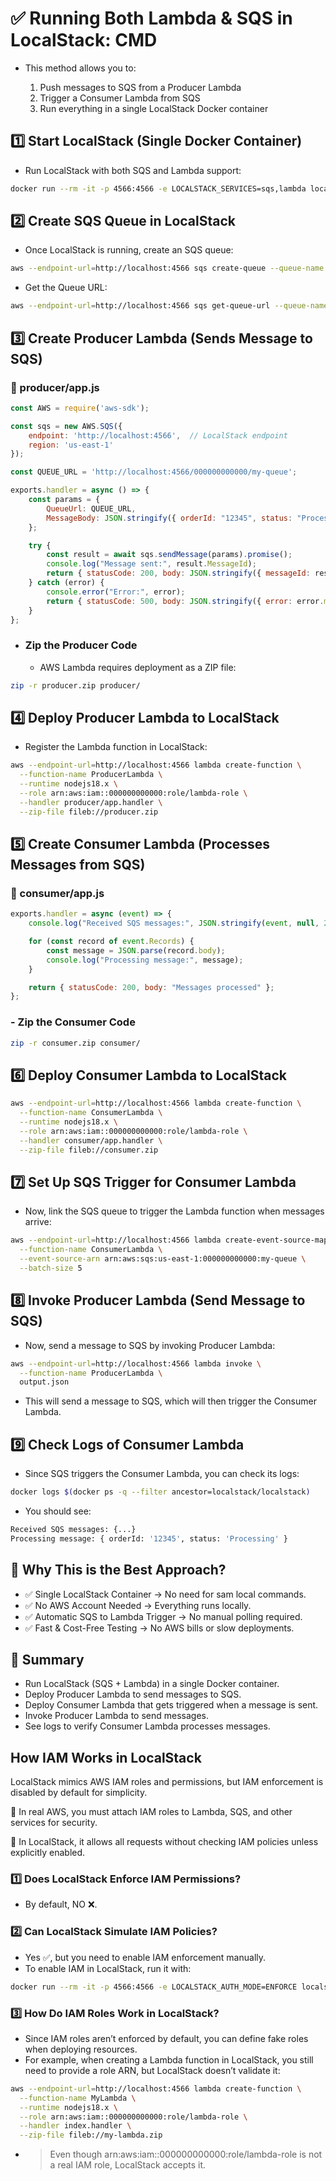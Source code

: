 # ✅ Running Both Lambda & SQS in LocalStack: CMD
- This method allows you to:

   1. Push messages to SQS from a Producer Lambda
   1. Trigger a Consumer Lambda from SQS
   1. Run everything in a single LocalStack Docker container
## 1️⃣ Start LocalStack (Single Docker Container)
- Run LocalStack with both SQS and Lambda support:
```sh
docker run --rm -it -p 4566:4566 -e LOCALSTACK_SERVICES=sqs,lambda localstack/localstack
```
## 2️⃣ Create SQS Queue in LocalStack
- Once LocalStack is running, create an SQS queue:
```sh
aws --endpoint-url=http://localhost:4566 sqs create-queue --queue-name my-queue
```
- Get the Queue URL:
```sh
aws --endpoint-url=http://localhost:4566 sqs get-queue-url --queue-name my-queue
```
## 3️⃣ Create Producer Lambda (Sends Message to SQS)
### 📝 producer/app.js
```js
const AWS = require('aws-sdk');

const sqs = new AWS.SQS({
    endpoint: 'http://localhost:4566',  // LocalStack endpoint
    region: 'us-east-1'
});

const QUEUE_URL = 'http://localhost:4566/000000000000/my-queue';

exports.handler = async () => {
    const params = {
        QueueUrl: QUEUE_URL,
        MessageBody: JSON.stringify({ orderId: "12345", status: "Processing" }),
    };

    try {
        const result = await sqs.sendMessage(params).promise();
        console.log("Message sent:", result.MessageId);
        return { statusCode: 200, body: JSON.stringify({ messageId: result.MessageId }) };
    } catch (error) {
        console.error("Error:", error);
        return { statusCode: 500, body: JSON.stringify({ error: error.message }) };
    }
};
```
- ### Zip the Producer Code
   - AWS Lambda requires deployment as a ZIP file:
```sh
zip -r producer.zip producer/
```
## 4️⃣ Deploy Producer Lambda to LocalStack
- Register the Lambda function in LocalStack:
```sh
aws --endpoint-url=http://localhost:4566 lambda create-function \
  --function-name ProducerLambda \
  --runtime nodejs18.x \
  --role arn:aws:iam::000000000000:role/lambda-role \
  --handler producer/app.handler \
  --zip-file fileb://producer.zip
```

## 5️⃣ Create Consumer Lambda (Processes Messages from SQS)
### 📝 consumer/app.js
```js
exports.handler = async (event) => {
    console.log("Received SQS messages:", JSON.stringify(event, null, 2));

    for (const record of event.Records) {
        const message = JSON.parse(record.body);
        console.log("Processing message:", message);
    }

    return { statusCode: 200, body: "Messages processed" };
};
```
### - Zip the Consumer Code
```sh
zip -r consumer.zip consumer/
```
## 6️⃣ Deploy Consumer Lambda to LocalStack
```sh
aws --endpoint-url=http://localhost:4566 lambda create-function \
  --function-name ConsumerLambda \
  --runtime nodejs18.x \
  --role arn:aws:iam::000000000000:role/lambda-role \
  --handler consumer/app.handler \
  --zip-file fileb://consumer.zip
```
## 7️⃣ Set Up SQS Trigger for Consumer Lambda
- Now, link the SQS queue to trigger the Lambda function when messages arrive:
```sh
aws --endpoint-url=http://localhost:4566 lambda create-event-source-mapping \
  --function-name ConsumerLambda \
  --event-source-arn arn:aws:sqs:us-east-1:000000000000:my-queue \
  --batch-size 5
```
## 8️⃣ Invoke Producer Lambda (Send Message to SQS)
- Now, send a message to SQS by invoking Producer Lambda:
```sh
aws --endpoint-url=http://localhost:4566 lambda invoke \
  --function-name ProducerLambda \
  output.json
```
- This will send a message to SQS, which will then trigger the Consumer Lambda.

## 9️⃣ Check Logs of Consumer Lambda
- Since SQS triggers the Consumer Lambda, you can check its logs:
```sh
docker logs $(docker ps -q --filter ancestor=localstack/localstack)
```
- You should see:
```sh
Received SQS messages: {...}
Processing message: { orderId: '12345', status: 'Processing' }
```
## 🔹 Why This is the Best Approach?
  - ✅ Single LocalStack Container → No need for sam local commands.
  - ✅ No AWS Account Needed → Everything runs locally.
  - ✅ Automatic SQS to Lambda Trigger → No manual polling required.
  - ✅ Fast & Cost-Free Testing → No AWS bills or slow deployments.

## 🔹 Summary
- Run LocalStack (SQS + Lambda) in a single Docker container.
- Deploy Producer Lambda to send messages to SQS.
- Deploy Consumer Lambda that gets triggered when a message is sent.
- Invoke Producer Lambda to send messages.
- See logs to verify Consumer Lambda processes messages.

## How IAM Works in LocalStack
 LocalStack mimics AWS IAM roles and permissions, but IAM enforcement is disabled by default for simplicity.

🔹 In real AWS, you must attach IAM roles to Lambda, SQS, and other services for security.

🔹 In LocalStack, it allows all requests without checking IAM policies unless explicitly enabled.
### 1️⃣ Does LocalStack Enforce IAM Permissions?
- By default, NO ❌.
### 2️⃣ Can LocalStack Simulate IAM Policies?
- Yes ✅, but you need to enable IAM enforcement manually.
- To enable IAM in LocalStack, run it with:
```sh
docker run --rm -it -p 4566:4566 -e LOCALSTACK_AUTH_MODE=ENFORCE localstack/localstack
```

### 3️⃣ How Do IAM Roles Work in LocalStack?
- Since IAM roles aren’t enforced by default, you can define fake roles when deploying resources.
- For example, when creating a Lambda function in LocalStack, you still need to provide a role ARN, but LocalStack doesn’t validate it:
```sh
aws --endpoint-url=http://localhost:4566 lambda create-function \
  --function-name MyLambda \
  --runtime nodejs18.x \
  --role arn:aws:iam::000000000000:role/lambda-role \
  --handler index.handler \
  --zip-file fileb://my-lambda.zip
```
- > Even though arn:aws:iam::000000000000:role/lambda-role is not a real IAM role, LocalStack accepts it.


